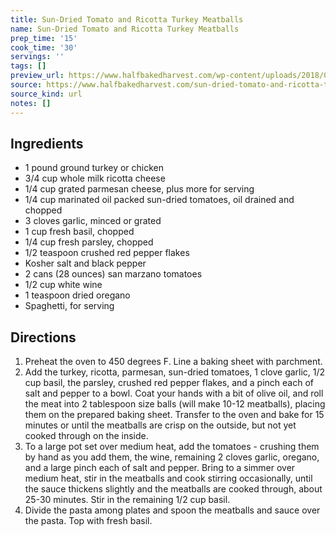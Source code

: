 ```yaml
---
title: Sun-Dried Tomato and Ricotta Turkey Meatballs
name: Sun-Dried Tomato and Ricotta Turkey Meatballs
prep_time: '15'
cook_time: '30'
servings: ''
tags: []
preview_url: https://www.halfbakedharvest.com/wp-content/uploads/2018/03/Sun-Dried-Tomato-and-Ricotta-Turkey-Meatballs-10-700x467.jpg
source: https://www.halfbakedharvest.com/sun-dried-tomato-and-ricotta-turkey-meatballs/
source_kind: url
notes: []
---
```


## Ingredients
- 1 pound ground turkey or chicken
- 3/4 cup whole milk ricotta cheese
- 1/4 cup grated parmesan cheese, plus more for serving
- 1/4 cup marinated oil packed sun-dried tomatoes, oil drained and chopped
- 3 cloves garlic, minced or grated
- 1 cup fresh basil, chopped
- 1/4 cup fresh parsley, chopped
- 1/2 teaspoon crushed red pepper flakes
- Kosher salt and black pepper
- 2 cans (28 ounces) san marzano tomatoes
- 1/2 cup white wine
- 1 teaspoon dried oregano
- Spaghetti, for serving


## Directions
1. Preheat the oven to 450 degrees F. Line a baking sheet with parchment.
2. Add the turkey, ricotta, parmesan, sun-dried tomatoes, 1 clove garlic, 1/2 cup basil, the parsley, crushed red pepper flakes, and a pinch each of salt and pepper to a bowl. Coat your hands with a bit of olive oil, and roll the meat into 2 tablespoon size balls (will make 10-12 meatballs), placing them on the prepared baking sheet. Transfer to the oven and bake for 15 minutes or until the meatballs are crisp on the outside, but not yet cooked through on the inside.
3. To a large pot set over medium heat, add the tomatoes - crushing them by hand as you add them, the wine, remaining 2 cloves garlic, oregano, and a large pinch each of salt and pepper. Bring to a simmer over medium heat, stir in the meatballs and cook stirring occasionally, until the sauce thickens slightly and the meatballs are cooked through, about 25-30 minutes. Stir in the remaining 1/2 cup basil.
4. Divide the pasta among plates and spoon the meatballs and sauce over the pasta. Top with fresh basil.
